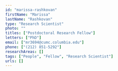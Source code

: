 ```yaml
---
id: "marissa-rashkovan"
firstName: "Marissa"
lastName: "Rashkovan"
type: "Research Scientist"
photo: ""
titles: ["Postdoctoral Research Fellow"]
letters: ["PhD"]
email: ["mr3694@cumc.columbia.edu"]
phone: ["(212) 851-5292"]
researchAreas: []
tags: ["People", "Fellow", "Research Scientist"]
urls: []
---
```

